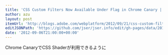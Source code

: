 ```yaml
---
title: 'CSS Custom Filters Now Available Under Flag in Chrome Canary | Web Platform Team Blog'
author: azu
layout: post
itemUrl: 'http://blogs.adobe.com/webplatform/2012/09/21/css-custom-filters-now-available-under-flag-in-chrome-canary/'
editJSONPath: 'https://github.com/jser/jser.info/edit/gh-pages/data/2012/09/index.json'
date: '2012-09-06T21:00:00+00:00'
---
```

Chrome CanaryでCSS Shaderが利用できるように
